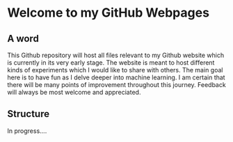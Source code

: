 # Welcome to my GitHub Webpages

## A word
This Github repository will host all files relevant to my Github website which is currently in its very early stage.
The website is meant to host different kinds of experiments which I would like to share with others. The main goal here is to have fun as I delve deeper into machine learning. I am certain that there will be many points of improvement throughout this journey. Feedback will always be most welcome and appreciated.

## Structure

In progress....
